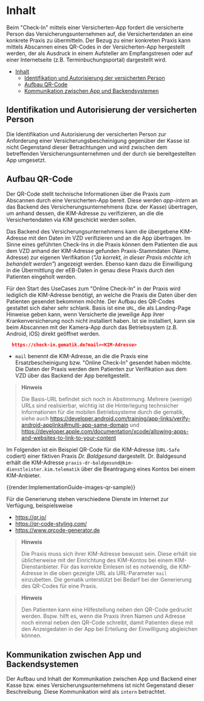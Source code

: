 # Inhalt

Beim "Check-In" mittels einer Versicherten-App fordert die versicherte Person das Versicherungsunternehmen auf, die Versichertendaten an eine konkrete Praxis zu übermitteln.
Der Bezug zu einer konkreten Praxis kann mittels Abscannen eines QR-Codes in der Versicherten-App hergestellt werden, der als Ausdruck in einem Aufsteller am Empfangstresen oder auf einer Internetseite (z.B. Terminbuchungsportal) dargestellt wird.

- [Inhalt](#inhalt)
  - [Identifikation und Autorisierung der versicherten Person](#identifikation-und-autorisierung-der-versicherten-person)
  - [Aufbau QR-Code](#aufbau-qr-code)
  - [Kommunikation zwischen App und Backendsystemen](#kommunikation-zwischen-app-und-backendsystemen)

## Identifikation und Autorisierung der versicherten Person

Die Identifikation und Autorisierung der versicherten Person zur Anforderung einer Versicherungsbescheinigung gegenüber der Kasse ist nicht Gegenstand dieser Betrachtungen und wird zwischen dem betreffenden Versicherungsunternehmen und der durch sie bereitgestellten App umgesetzt.

## Aufbau QR-Code

Der QR-Code stellt technische Informationen über die Praxis zum Abscannen durch eine Versicherten-App bereit.
Diese werden _app-intern_ an das Backend des Versicherungsunternehmens (bzw. der Kasse) übertragen, um anhand dessen, die KIM-Adresse zu verifizieren, an die die Versichertendaten via KIM geschickt werden sollen.

Das Backend des Versicherungsunternehmens kann die übergebene KIM-Adresse mit den Daten im VZD verifizieren und an die App übertragen.
Im Sinne eines geführten Check-Ins in die Praxis können dem Patienten die aus dem VZD anhand der KIM-Adresse gefunden Praxis-Stammdaten (Name, Adresse) zur eigenen Verifikation (_"Ja korrekt, in dieser Praxis möchte ich behandelt werden"_) angezeigt werden. Ebenso kann dazu die Einwilligung in die Übermittlung der eEB-Daten in genau diese Praxis durch den Patienten eingeholt werden.

Für den Start des UseCases zum "Online Check-In" in der Praxis wird lediglich die KIM-Adresse benötigt, an welche die Praxis die Daten über den Patienten gesendet bekommen möchte. Der Aufbau des QR-Codes gestaltet sich daher sehr schlank. Basis ist eine `URL`, die als Landing-Page Hinweise geben kann, wenn Versicherte die jeweilige App ihrer Krankenversicherung noch nicht installiert haben. Ist sie installiert, kann sie beim Abscannen mit der Kamera-App durch das Betriebsystem (z.B. Android, iOS) direkt geöffnet werden.

```json
  https://check-in.gematik.de?mail=<KIM-Adresse>
```

- `mail` benennt die KIM-Adresse, an die die Praxis eine Ersatzbescheinigung bzw. "Online Check-In" gesendet haben möchte. Die Daten der Praxis werden dem Patienten zur Verifikation aus dem VZD über das Backend der App bereitgestellt.

> **Hinweis**
>
> Die Basis-URL befindet sich noch in Abstimmung.
> Mehrere (wenige) URLs sind realisierbar, wichtig ist die Hinterlegung technsicher Informationen für die mobilen Betriebsysteme durch die gematik, siehe auch
> https://developer.android.com/training/app-links/verify-android-applinks#multi-app-same-domain und
> https://developer.apple.com/documentation/xcode/allowing-apps-and-websites-to-link-to-your-content

Im Folgenden ist ein Beispiel QR-Code für die KIM-Adresse (`URL-Safe` codiert) einer fiktiven Praxis _Dr. Baldgesund_ dargestellt. Dr. Baldgesund erhält die KIM-Adresse `praxis-dr-baldgesund@kim-dienstleister.kim.telematik` über die Beantragung eines Kontos bei einem KIM-Anbieter.

<!--- generated at https://gchq.github.io/CyberChef -->
{{render:ImplementationGuide-images-qr-sample}}

Für die Generierung stehen verschiedene Dienste im Internet zur Verfügung, beispielsweise

- https://qr.io/
- https://qr-code-styling.com/
- https://www.qrcode-generator.de

> **Hinweis**
>
> Die Praxis muss sich ihrer KIM-Adresse bewusst sein.
> Diese erhält sie üblicherweise mit der Einrichtung des KIM-Kontos bei einem KIM-Dienstanbieter.
> Für das korrekte Einlesen ist es notwendig, die KIM-Adresse in die oben gezeigte URL als URL-Parameter `mail` einzubetten.
> Die gematik unterstützt bei Bedarf bei der Generierung des QR-Codes für eine Praxis.

> **Hinweis**
>
> Den Patienten kann eine Hilfestellung neben den QR-Code gedruckt werden.
> Bspw. hilft es, wenn die Praxis ihren Namen und Adresse noch einmal neben den QR-Code schreibt,
> damit Patienten diese mit den Anzeigedaten in der App bei Erteilung der Einwilligung abgleichen können.

## Kommunikation zwischen App und Backendsystemen

Der Aufbau und Inhalt der Kommunikation zwischen App und Backend einer Kasse bzw. eines Versicherungsunternehmens ist nicht Gegenstand dieser Beschreibung.
Diese Kommunikation wird als `intern` betrachtet.
